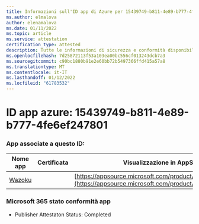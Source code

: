 ```yaml
---
title: Informazioni sull'ID app di Azure per 15439749-b811-4e89-b777-4fe6ef247801
ms.author: elmalova
author: elenamalova
ms.date: 01/11/2022
ms.topic: article
ms.service: attestation
certification_type: attested
description: Tutte le informazioni di sicurezza e conformità disponibili per 15439749-b811-4e89-b777-4fe6ef247801.
ms.openlocfilehash: 7d25872113f53a103ea00bc556cf013243dcb7a3
ms.sourcegitcommit: c90bc1880b91e2e60bb72b5497366ffd415a57a8
ms.translationtype: MT
ms.contentlocale: it-IT
ms.lasthandoff: 01/12/2022
ms.locfileid: "61783532"
---
```

# <a name="azure-app-id-15439749-b811-4e89-b777-4fe6ef247801"></a>ID app azure: 15439749-b811-4e89-b777-4fe6ef247801


### <a name="apps-associated-with-this-id"></a>App associate a questo ID:
| **Nome app** | **Certificata** | **Visualizzazione in AppSource** |
|--------------|---------------|-----------------------|
| [Wazoku](https://docs.microsoft.com/microsoft-365-app-certification/forward/WA200003384) |  | [https://appsource.microsoft.com/product/office/WA200003384](https://appsource.microsoft.com/product/office/WA200003384) |

### <a name="microsoft-365-app-compliance-status"></a>Microsoft 365 stato conformità app
- Publisher Attestaton Status: Completed
